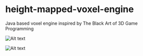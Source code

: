 # height-mapped-voxel-engine
Java based voxel engine inspired by The Black Art of 3D Game Programming

![Alt text](/src/main/resources/Screen%20Shot%202016-09-01%20at%204.31.10%20PM?raw=true "Optional Title")



![Alt text](/src/main/resources/Screen+Shot+2016-09-01+at+4.31.51+PM.png?raw=true "Optional Title")

